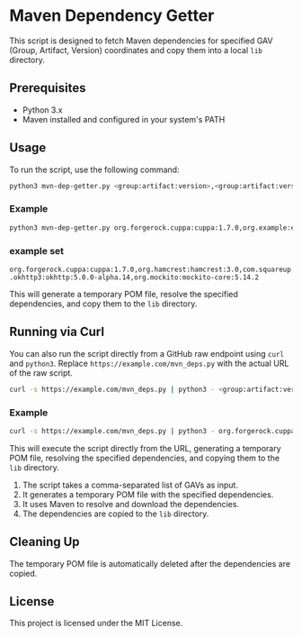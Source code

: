 # Maven Dependency Getter

This script is designed to fetch Maven dependencies for specified GAV (Group, Artifact, Version) coordinates and copy them into a local `lib` directory.

## Prerequisites

- Python 3.x
- Maven installed and configured in your system's PATH

## Usage

To run the script, use the following command:

```bash
python3 mvn-dep-getter.py <group:artifact:version>,<group:artifact:version>,...
```

### Example

```bash
python3 mvn-dep-getter.py org.forgerock.cuppa:cuppa:1.7.0,org.example:example-artifact:1.0.0
```

### example set

`org.forgerock.cuppa:cuppa:1.7.0,org.hamcrest:hamcrest:3.0,com.squareup.okhttp3:okhttp:5.0.0-alpha.14,org.mockito:mockito-core:5.14.2`

This will generate a temporary POM file, resolve the specified dependencies, and copy them to the `lib` directory.

## Running via Curl

You can also run the script directly from a GitHub raw endpoint using `curl` and `python3`. Replace `https://example.com/mvn_deps.py` with the actual URL of the raw script.

```bash
curl -s https://example.com/mvn_deps.py | python3 - <group:artifact:version>,<group:artifact:version>,...
```

### Example

```bash
curl -s https://example.com/mvn_deps.py | python3 - org.forgerock.cuppa:cuppa:1.7.0,org.example:example-artifact:1.0.0
```

This will execute the script directly from the URL, generating a temporary POM file, resolving the specified dependencies, and copying them to the `lib` directory.

1. The script takes a comma-separated list of GAVs as input.
2. It generates a temporary POM file with the specified dependencies.
3. It uses Maven to resolve and download the dependencies.
4. The dependencies are copied to the `lib` directory.

## Cleaning Up

The temporary POM file is automatically deleted after the dependencies are copied.

## License

This project is licensed under the MIT License.
